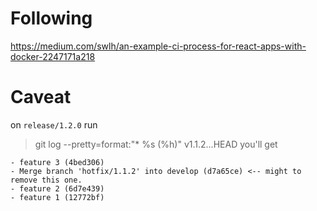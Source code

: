 # Following

https://medium.com/swlh/an-example-ci-process-for-react-apps-with-docker-2247171a218

# Caveat

on `release/1.2.0`
run

> git log --pretty=format:"\* %s (%h)" v1.1.2...HEAD
> you'll get

```
- feature 3 (4bed306)
- Merge branch 'hotfix/1.1.2' into develop (d7a65ce) <-- might to remove this one.
- feature 2 (6d7e439)
- feature 1 (12772bf)
```
